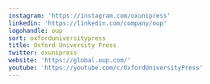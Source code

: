```yaml
---
instagram: 'https://instagram.com/oxunipress'
linkedin: 'https://linkedin.com/company/oup'
logohandle: oup
sort: oxforduniversitypress
title: Oxford University Press
twitter: oxunipress
website: 'https://global.oup.com/'
youtube: 'https://youtube.com/c/OxfordUniversityPress'
---
```

